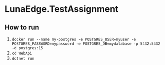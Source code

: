# LunaEdge.TestAssignment

## How to run

1. `docker run --name my-postgres -e POSTGRES_USER=myuser -e POSTGRES_PASSWORD=mypassword -e POSTGRES_DB=mydatabase -p 5432:5432 -d postgres:15`
2. `cd WebApi`
3. `dotnet run`
